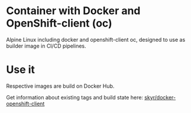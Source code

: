 
# Container with Docker and OpenShift-client (oc)

Alpine Linux including docker and openshift-client oc, designed to use as builder image in CI/CD pipelines.


# Use it

Respective images are build on Docker Hub.

Get information about existing tags and build state here: [skyr/docker-openshift-client](https://hub.docker.com/r/skyr/docker-openshift-client/)

